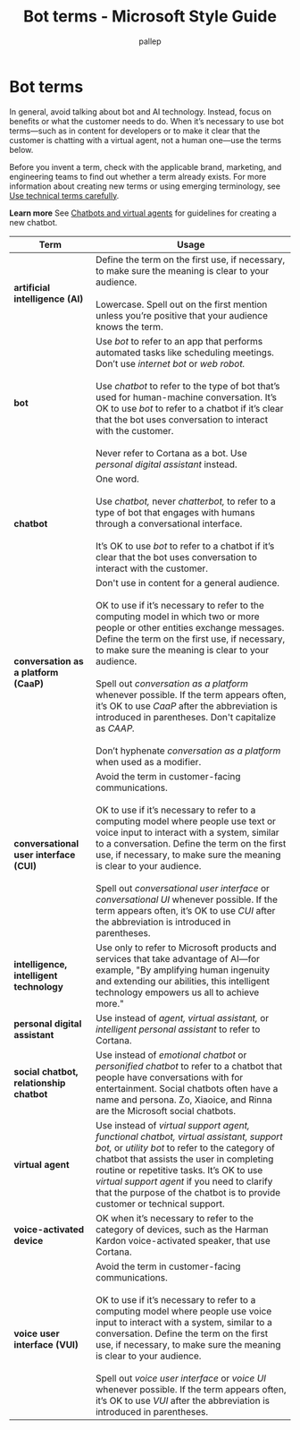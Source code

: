 ﻿---
title: Bot terms - Microsoft Style Guide
author: pallep
ms.author: pallep
ms.date: 01/19/2018
ms.topic: article
ms.prod: non-product-specific
---

# Bot terms

In general, avoid talking about bot and AI technology. Instead, focus on benefits or what the customer needs to do. When it’s necessary to use bot terms—such as in content for developers or to make it clear that the customer is chatting with a virtual agent, not a human one—use the terms below.  

Before you invent a term, check with the applicable brand, marketing, and engineering teams to find out whether a term already exists. For more information about creating new terms or using emerging terminology, see [Use technical terms carefully](/style-guide/word-choice/use-technical-terms-carefully).

**Learn more** See [Chatbots and virtual agents](/style-guide/chatbots-virtual-agents) for guidelines for creating a new chatbot.

|**Term**|**Usage**|
|---|---|
|**artificial intelligence (AI)**|Define the term on the first use, if necessary, to make sure the meaning is clear to your audience.<br /><br />Lowercase. Spell out on the first mention unless you’re positive that your audience knows the term.|
|**bot**|Use *bot* to refer to an app that performs automated tasks like scheduling meetings. Don’t use *internet bot* or *web robot.*<br /><br />Use *chatbot* to refer to the type of bot that’s used for human-machine conversation. It’s OK to use *bot* to refer to a chatbot if it’s clear that the bot uses conversation to interact with the customer.<br /><br />Never refer to Cortana as a bot. Use *personal digital assistant* instead.|
|**chatbot**|One word.<br /><br />Use *chatbot,* never *chatterbot,* to refer to a type of bot that engages with humans through a conversational interface.<br /><br />It’s OK to use *bot* to refer to a chatbot if it’s clear that the bot uses conversation to interact with the customer.|
|**conversation as a platform (CaaP)**|Don't use in content for a general audience.<br /><br />OK to use if it’s necessary to refer to the computing model in which two or more people or other entities exchange messages. Define the term on the first use, if necessary, to make sure the meaning is clear to your audience.<br /><br />Spell out *conversation as a platform* whenever possible. If the term appears often, it’s OK to use *CaaP* after the abbreviation is introduced in parentheses. Don't capitalize as *CAAP.*<br /><br />Don’t hyphenate *conversation as a platform* when used as a modifier. |
|**conversational user interface (CUI)**|Avoid the term in customer-facing communications.<br /><br />OK to use if it’s necessary to refer to a computing model where people use text or voice input to interact with a system, similar to a conversation. Define the term on the first use, if necessary, to make sure the meaning is clear to your audience.<br /><br />Spell out *conversational user interface* or *conversational UI* whenever possible. If the term appears often, it’s OK to use *CUI* after the abbreviation is introduced in parentheses.|
|**intelligence, intelligent technology**|Use only to refer to Microsoft products and services that take advantage of AI—for example, "By amplifying human ingenuity and extending our abilities, this intelligent technology empowers us all to achieve more."|
|**personal digital assistant**|Use instead of *agent, virtual assistant,* or *intelligent personal assistant* to refer to Cortana.|
|**social chatbot, relationship chatbot**|Use instead of *emotional chatbot* or *personified chatbot* to refer to a chatbot that people have conversations with for entertainment. Social chatbots often have a name and persona. Zo, Xiaoice, and Rinna are the Microsoft social chatbots.|
|**virtual agent**|Use instead of *virtual support agent, functional chatbot, virtual assistant, support bot,* or *utility bot* to refer to the category of chatbot that assists the user in completing routine or repetitive tasks. It’s OK to use *virtual support agent* if you need to clarify that the purpose of the chatbot is to provide customer or technical support.|
|**voice-activated device**|OK when it’s necessary to refer to the category of devices, such as the Harman Kardon voice-activated speaker, that use Cortana.|
|**voice user interface (VUI)**|Avoid the term in customer-facing communications.<br /><br />OK to use if it’s necessary to refer to a computing model where people use voice input to interact with a system, similar to a conversation. Define the term on the first use, if necessary, to make sure the meaning is clear to your audience.<br /><br />Spell out *voice user interface* or *voice UI* whenever possible. If the term appears often, it’s OK to use *VUI* after the abbreviation is introduced in parentheses.||
